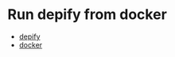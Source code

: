 # Run depify from docker

* [depify](https://github.com/depify/depify-client)
* [docker](https://www.docker.com/)
